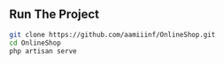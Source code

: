 
## Run The Project
```bash
git clone https://github.com/aamiiinf/OnlineShop.git
cd OnlineShop
php artisan serve


